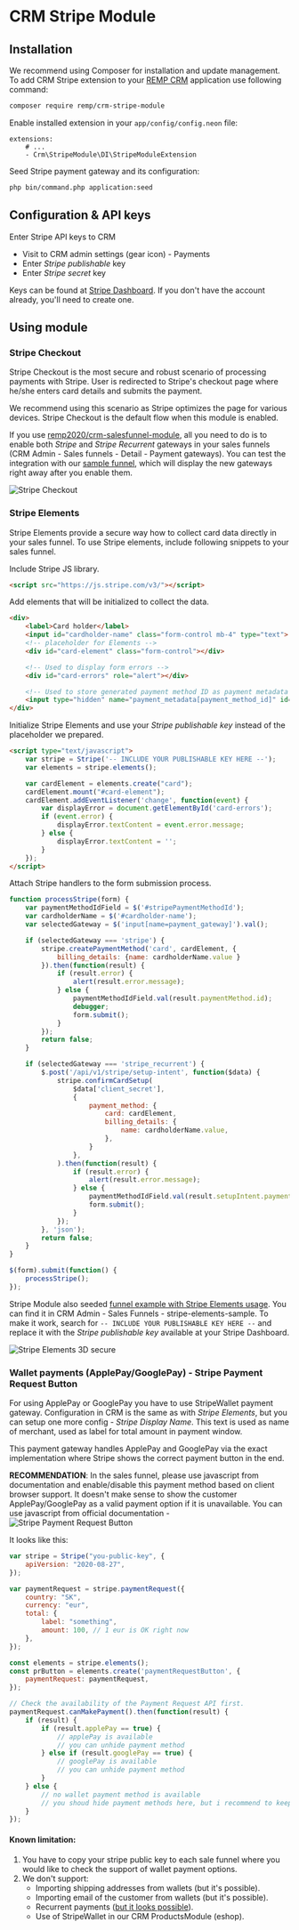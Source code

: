 # CRM Stripe Module

## Installation

We recommend using Composer for installation and update management. To add CRM Stripe extension to your [REMP CRM](https://github.com/remp2020/crm-skeleton/) application use following command:

```bash
composer require remp/crm-stripe-module
```

Enable installed extension in your `app/config/config.neon` file:

```neon
extensions:
	# ...
	- Crm\StripeModule\DI\StripeModuleExtension
```

Seed Stripe payment gateway and its configuration:

```bash
php bin/command.php application:seed
```

## Configuration & API keys

Enter Stripe API keys to CRM

   - Visit to CRM admin settings (gear icon) - Payments
   - Enter *Stripe publishable* key
   - Enter *Stripe secret* key
    
Keys can be found at [Stripe Dashboard](https://dashboard.stripe.com/test/apikeys). If you don't have the account already, you'll need to create one.  

## Using module

### Stripe Checkout

Stripe Checkout is the most secure and robust scenario of processing payments with Stripe. User is redirected to Stripe's checkout page where he/she enters card details and submits the payment.

We recommend using this scenario as Stripe optimizes the page for various devices. Stripe Checkout is the default flow when this module is enabled.

If you use [remp2020/crm-salesfunnel-module](https://github.com/remp2020/crm-salesfunnel-module), all you need to do is to enable both *Stripe* and *Stripe Recurrent* gateways in your sales funnels (CRM Admin - Sales funnels - Detail - Payment gateways). You can test the integration with our [sample funnel](https://github.com/remp2020/crm-salesfunnel-module/blob/master/src/Seeders/sales_funnels/sample.twig), which will display the new gateways right away after you enable them.

![Stripe Checkout](./docs/stripe_checkout.gif)

### Stripe Elements

Stripe Elements provide a secure way how to collect card data directly in your sales funnel. To use Stripe elements, include following snippets to your sales funnel.

Include Stripe JS library.

```html
<script src="https://js.stripe.com/v3/"></script>
```

Add elements that will be initialized to collect the data.

```html
<div>
    <label>Card holder</label>
    <input id="cardholder-name" class="form-control mb-4" type="text">
    <!-- placeholder for Elements -->
    <div id="card-element" class="form-control"></div>

    <!-- Used to display form errors -->
    <div id="card-errors" role="alert"></div>

    <!-- Used to store generated payment method ID as payment metadata -->
    <input type="hidden" name="payment_metadata[payment_method_id]" id="stripePaymentMethodId">
</div>
```

Initialize Stripe Elements and use your *Stripe publishable key* instead of the placeholder we prepared.

```html
<script type="text/javascript">
    var stripe = Stripe('-- INCLUDE YOUR PUBLISHABLE KEY HERE --');
    var elements = stripe.elements();

    var cardElement = elements.create("card");
    cardElement.mount("#card-element");
    cardElement.addEventListener('change', function(event) {
        var displayError = document.getElementById('card-errors');
        if (event.error) {
            displayError.textContent = event.error.message;
        } else {
            displayError.textContent = '';
        }
    });
</script>
```

Attach Stripe handlers to the form submission process.

```js
function processStripe(form) {
    var paymentMethodIdField = $('#stripePaymentMethodId');
    var cardholderName = $('#cardholder-name');
    var selectedGateway = $('input[name=payment_gateway]').val();

    if (selectedGateway === 'stripe') {
        stripe.createPaymentMethod('card', cardElement, {
            billing_details: {name: cardholderName.value }
        }).then(function(result) {
            if (result.error) {
                alert(result.error.message);
            } else {
                paymentMethodIdField.val(result.paymentMethod.id);
                debugger;
                form.submit();
            }
        });
        return false;
    }

    if (selectedGateway === 'stripe_recurrent') {
        $.post('/api/v1/stripe/setup-intent', function($data) {
            stripe.confirmCardSetup(
                $data['client_secret'],
                {
                    payment_method: {
                        card: cardElement,
                        billing_details: {
                            name: cardholderName.value,
                        },
                    }
                },
            ).then(function(result) {
                if (result.error) {
                    alert(result.error.message);
                } else {
                    paymentMethodIdField.val(result.setupIntent.payment_method);
                    form.submit();
                }
            });
        }, 'json');
        return false;
    }
}

$(form).submit(function() {
    processStripe();
});
```
Stripe Module also seeded [funnel example with Stripe Elements usage](./src/Seeders/sales_funnels/stripe-elements-sample.twig). You can find it in CRM Admin - Sales Funnels - stripe-elements-sample. To make it work, search for `-- INCLUDE YOUR PUBLISHABLE KEY HERE --` and replace it with the *Stripe publishable key* available at your Stripe Dashboard.

![Stripe Elements 3D secure](./docs/stripe_elements_3dsecure.gif)


### Wallet payments (ApplePay/GooglePay) - Stripe Payment Request Button

For using ApplePay or GooglePay you have to use StripeWallet payment gateway.
Configuration in CRM is the same as with *Stripe Elements*, but you can setup one more config - _Stripe Display Name_. This text is used as name of merchant, used as label for total amount in payment window.

This payment gateway handles ApplePay and GooglePay via the exact implementation where Stripe shows the correct payment button in the end.

**RECOMMENDATION**: In the sales funnel, please use javascript from documentation and enable/disable this payment method based on client browser support. It doesn't make sense to show the customer ApplePay/GooglePay as a valid payment option if it is unavailable. You can use javascript from official documentation - ![Stripe Payment Request Button](https://stripe.com/docs/stripe-js/elements/payment-request-button)

It looks like this:

```js
var stripe = Stripe("you-public-key", {
    apiVersion: "2020-08-27",
});

var paymentRequest = stripe.paymentRequest({
    country: "SK",
    currency: "eur",
    total: {
        label: "something",
        amount: 100, // 1 eur is OK right now
    },
});

const elements = stripe.elements();
const prButton = elements.create('paymentRequestButton', {
    paymentRequest: paymentRequest,
});

// Check the availability of the Payment Request API first.
paymentRequest.canMakePayment().then(function(result) {
    if (result) {
        if (result.applePay == true) {
            // applePay is available
            // you can unhide payment method
        } else if (result.googlePay == true) {
            // googlePay is available
            // you can unhide payment method
        }
    } else {
        // no wallet payment method is available
        // you shoud hide payment methods here, but i recommend to keep it hidden by default
    }
});
```

#### Known limitation:

1. You have to copy your stripe public key to each sale funnel where you would like to check the support of wallet payment options.
2. We don't support:
   - Importing shipping addresses from wallets (but it's possible).
   - Importing email of the customer from wallets (but it's possible).
   - Recurrent payments ([but it looks possible](https://support.stripe.com/questions/using-apple-pay-for-recurring-payments)).
   - Use of StripeWallet in our CRM ProductsModule (eshop).

